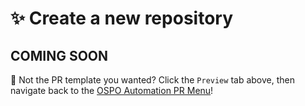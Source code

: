 # ✨ Create a new repository

## COMING SOON

🚨 Not the PR template you wanted? Click the `Preview` tab above, then navigate back to the [OSPO Automation PR Menu](?expand=1)!
